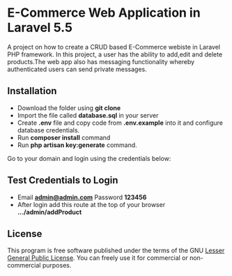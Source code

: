 # E-Commerce Web Application in Laravel 5.5

A project on how to create a CRUD based E-Commerce webiste in Laravel PHP framework. In this project, a user has the ability to add,edit and delete products.The web app also has messaging functionality whereby authenticated users can send private messages. 


## Installation
* Download the folder using **git clone**
* Import the file called **database.sql** in your server
* Create **.env** file and copy code from  **.env.example**  into it and configure database credentials.
* Run **composer install** command
* Run **php artisan key:generate** command.

Go to your domain and login using the credentials below:

## Test Credentials to Login
* Email **admin@admin.com** Password **123456**
* After login add this route at the top of your browser **.../admin/addProduct**

## License
This program is free software published under the terms of the GNU [Lesser General Public License](http://www.gnu.org/copyleft/lesser.html). You can freely use it for commercial or non-commercial purposes.